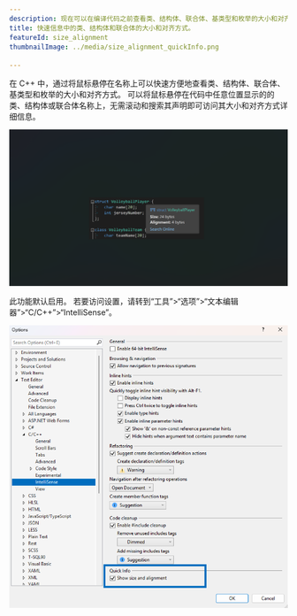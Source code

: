 ```yaml
---
description: 现在可以在编译代码之前查看类、结构体、联合体、基类型和枚举的大小和对齐方式。
title: 快速信息中的类、结构体和联合体的大小和对齐方式。
featureId: size_alignment
thumbnailImage: ../media/size_alignment_quickInfo.png

---
```



在 C++ 中，通过将鼠标悬停在名称上可以快速方便地查看类、结构体、联合体、基类型和枚举的大小和对齐方式。 可以将鼠标悬停在代码中任意位置显示的的类、结构体或联合体名称上，无需滚动和搜索其声明即可访问其大小和对齐方式详细信息。

![大小和对齐方式](../media/size_alignment_quickInfo.png "大小和对齐方式")

此功能默认启用。 若要访问设置，请转到“工具”>“选项”>“文本编辑器”>“C/C++”>“IntelliSense”。

![大小和对齐方式的设置](../media/setting_size_alignment.png "大小和对齐方式的设置")

